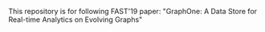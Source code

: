 This repository is for following FAST'19 paper: 
"GraphOne: A Data Store for Real-time Analytics on Evolving Graphs"
